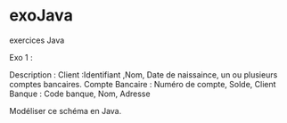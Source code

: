 # exoJava
exercices Java

Exo 1 :

Description :
Client :Identifiant ,Nom, Date de naissaince, un ou plusieurs comptes bancaires.
Compte Bancaire : Numéro de compte, Solde, Client
Banque : Code banque, Nom, Adresse

Modéliser ce schéma en Java.

